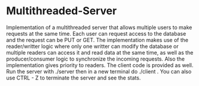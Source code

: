# Multithreaded-Server

Implementation of a multithreaded server that allows multiple users to make requests at the same time. 
Each user can request access to the database and the request can be PUT or GET.
The implementation makes use of the reader/writter logic where only one writter can
modify the database or multiple readers can access it and read data at the same time, as well as the producer/consumer logic to synchronize the incoming requests.
Also the implementation gives priority to readers. The client code is provided as well.
Run the server with ./server then in a new terminal do ./client . You can also use CTRL - Z to terminate the server and see the stats.
